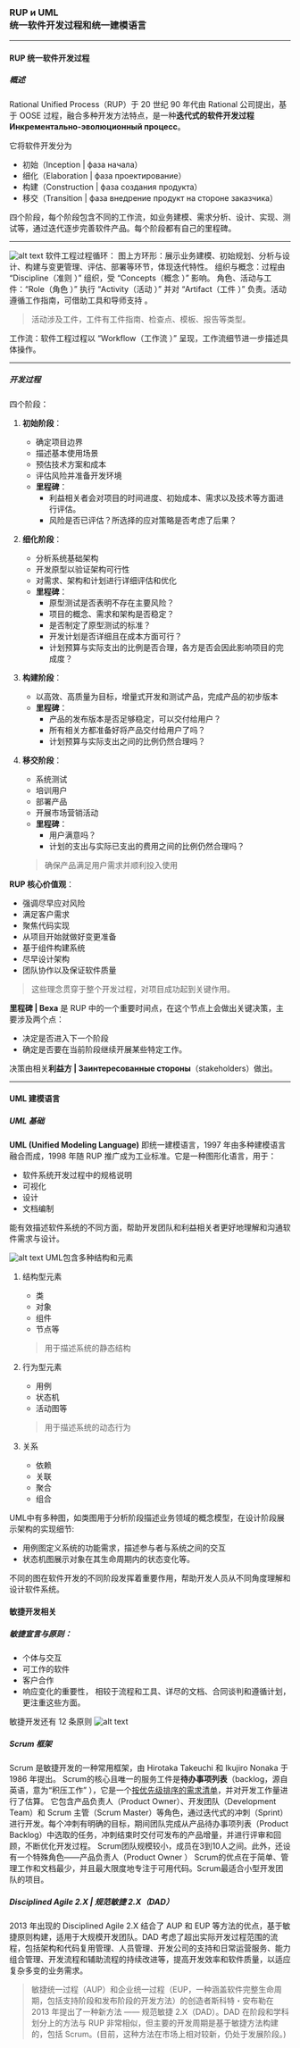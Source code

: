 ### RUP и UML <br>统一软件开发过程和统一建模语言
---
#### RUP 统一软件开发过程

##### 概述
Rational Unified Process（RUP）于 20 世纪 90 年代由 Rational 公司提出，基于 OOSE 过程，融合多种开发方法特点，是一种**迭代式的软件开发过程 Инкрементально-эволюционный процесс**。

它将软件开发分为
- 初始（Inception | фаза начала）
- 细化（Elaboration | фаза проектирование）
- 构建（Construction | фаза создания продукта）
- 移交（Transition | фаза внедрение продукт на стороне заказчика）

四个阶段，每个阶段包含不同的工作流，如业务建模、需求分析、设计、实现、测试等，通过迭代逐步完善软件产品。每个阶段都有自己的里程碑。

---
![alt text](image/PI-chema.png)
软件工程过程循环：
图上方环形：展示业务建模、初始规划、分析与设计、构建与变更管理、评估、部署等环节，体现迭代特性。
组织与概念：过程由 “Discipline（准则 ）” 组织，受 “Concepts（概念 ）” 影响。
角色、活动与工件：“Role（角色 ）” 执行 “Activity（活动 ）” 并对 “Artifact（工件 ）” 负责。活动遵循工作指南，可借助工具和导师支持 。
>活动涉及工件，工件有工件指南、检查点、模板、报告等类型。

工作流：软件工程过程以 “Workflow（工作流 ）” 呈现，工作流细节进一步描述具体操作。

---
##### 开发过程
四个阶段：
1. **初始阶段**：
    - 确定项目边界
    - 描述基本使用场景
    - 预估技术方案和成本
    - 评估风险并准备开发环境
    - **里程碑**：
      - 利益相关者会对项目的时间进度、初始成本、需求以及技术等方面进行评估。
      - 风险是否已评估？所选择的应对策略是否考虑了后果？
2. **细化阶段**：
   - 分析系统基础架构
   - 开发原型以验证架构可行性
   - 对需求、架构和计划进行详细评估和优化
   - **里程碑**：
      - 原型测试是否表明不存在主要风险？
      - 项目的概念、需求和架构是否稳定？
      - 是否制定了原型测试的标准？
      - 开发计划是否详细且在成本方面可行？
      - 计划预算与实际支出的比例是否合理，各方是否会因此影响项目的完成度？
3. **构建阶段**：
   - 以高效、高质量为目标，增量式开发和测试产品，完成产品的初步版本
   - **里程碑**：
      - 产品的发布版本是否足够稳定，可以交付给用户？
      - 所有相关方都准备好将产品交付给用户了吗？
      - 计划预算与实际支出之间的比例仍然合理吗？

4. **移交阶段**：
   - 系统测试
   - 培训用户
   - 部署产品
   - 开展市场营销活动
   - **里程碑**：
      - 用户满意吗？
      - 计划的支出与实际已支出的费用之间的比例仍然合理吗？
   >确保产品满足用户需求并顺利投入使用

**RUP 核心价值观**：
- 强调尽早应对风险
- 满足客户需求
- 聚焦代码实现
- 从项目开始就做好变更准备
- 基于组件构建系统
- 尽早设计架构
- 团队协作以及保证软件质量
>这些理念贯穿于整个开发过程，对项目成功起到关键作用。

**里程碑 | Веха** 是 RUP 中的一个重要时间点，在这个节点上会做出关键决策，主要涉及两个点：
- 决定是否进入下一个阶段
- 确定是否要在当前阶段继续开展某些特定工作。

决策由相关**利益方 | Заинтересованные стороны**（stakeholders）做出。

---

#### UML 建模语言

##### UML 基础
**UML (Unified Modeling Language)** 即统一建模语言，1997 年由多种建模语言融合而成，1998 年随 RUP 推广成为工业标准。它是一种图形化语言，用于：
- 软件系统开发过程中的规格说明
- 可视化
- 设计
- 文档编制

能有效描述软件系统的不同方面，帮助开发团队和利益相关者更好地理解和沟通软件需求与设计。


![alt text](image/UML.png)
UML包含多种结构和元素

1. 结构型元素
   - 类
   - 对象
   - 组件
   - 节点等
    >用于描述系统的静态结构

2. 行为型元素
   - 用例
   - 状态机
   - 活动图等
    >用于描述系统的动态行为
    
3. 关系
   - 依赖
   - 关联
   - 聚合
   - 组合

UML中有多种图，如类图用于分析阶段描述业务领域的概念模型，在设计阶段展示架构的实现细节:
- 用例图定义系统的功能需求，描述参与者与系统之间的交互
- 状态机图展示对象在其生命周期内的状态变化等。

不同的图在软件开发的不同阶段发挥着重要作用，帮助开发人员从不同角度理解和设计软件系统。

#### 敏捷开发相关
##### 敏捷宣言与原则：
- 个体与交互
- 可工作的软件
- 客户合作
- 响应变化的重要性，
相较于流程和工具、详尽的文档、合同谈判和遵循计划，更注重这些方面。

敏捷开发还有 12 条原则
![alt text](image/12xuanyan.png)


##### Scrum 框架
Scrum 是敏捷开发的一种常用框架，由 Hirotaka Takeuchi 和 Ikujiro Nonaka 于 1986 年提出。
Scrum的核心且唯一的服务工件是**待办事项列表**（backlog，源自英语，意为“积压工作” ），它是一个<ins>按优先级排序的需求清单</ins>，并对开发工作量进行了估算。
它包含产品负责人（Product Owner）、开发团队（Development Team）和 Scrum 主管（Scrum Master）等角色，通过迭代式的冲刺（Sprint）进行开发。每个冲刺有明确的目标，期间团队完成从产品待办事项列表（Product Backlog）中选取的任务，冲刺结束时交付可发布的产品增量，并进行评审和回顾，不断优化开发过程。
Scrum团队规模较小，成员在3到10人之间。此外，还设有一个特殊角色——产品负责人（Product Owner ）
Scrum的优点在于简单、管理工作和文档最少，并且最大限度地专注于可用代码。Scrum最适合小型开发团队的项目。

##### Disciplined Agile 2.X | 规范敏捷 2.X（DAD）
2013 年出现的 Disciplined Agile 2.X 结合了 AUP 和 EUP 等方法的优点，基于敏捷原则构建，适用于大规模开发团队。DAD 考虑了超出实际开发过程范围的流程，包括架构和代码复用管理、人员管理、开发公司的支持和日常运营服务、能力组合管理、开发流程和辅助流程的持续改进等，提高开发效率和软件质量，以适应复杂多变的业务需求。

>敏捷统一过程（AUP）和企业统一过程（EUP，一种涵盖软件完整生命周期，包括支持阶段和发布阶段的开发方法）的创造者斯科特・安布勒在 2013 年提出了一种新方法 —— 规范敏捷 2.X（DAD）。DAD 在阶段和学科划分上的方法与 RUP 非常相似，但主要的开发周期是基于敏捷方法构建的，包括 Scrum。(目前，这种方法在市场上相对较新，仍处于发展阶段。)